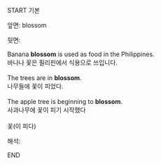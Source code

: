 START
기본

앞면:
blossom


뒷면:
<div>Banana <strong>blossom</strong> is used as food in the Philippines. </div><div><div>바나나 꽃은 필리핀에서 식용으로 쓰입니다.</div></div><div><br></div><div><div>The trees are in <strong>blossom</strong>. </div><div><div>나무들에 꽃이 피었다.</div></div></div><div><br></div><div><div>The apple tree is beginning to <strong>blossom</strong>. </div><div><div>사과나무에 꽃이 피기 시작했다</div></div></div><div><br></div><div>꽃(이 피다)</div>


해석:
<!--ID: 1746614453510-->
END